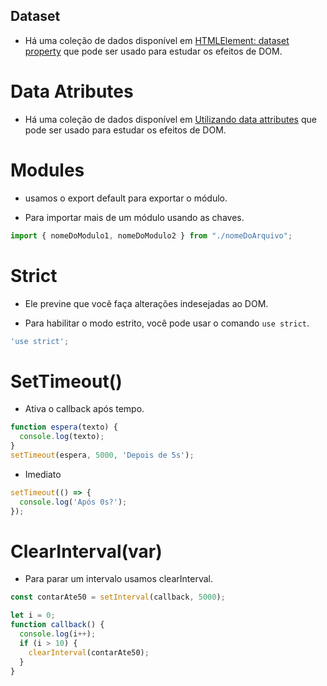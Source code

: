 ## Dataset

*  Há uma coleção de dados disponível em [HTMLElement: dataset property](https://developer.mozilla.org/en-US/docs/Web/API/HTMLElement/dataset) que pode ser usado para estudar os efeitos de DOM.

# Data Atributes

*  Há uma coleção de dados disponível em [Utilizando data attributes](https://developer.mozilla.org/pt-BR/docs/Learn/HTML/Howto/Use_data_attributes) que pode ser usado para estudar os efeitos de DOM.

# Modules

* usamos o export default para exportar o módulo.

* Para importar mais de um módulo usando as chaves.

```javascript
import { nomeDoModulo1, nomeDoModulo2 } from "./nomeDoArquivo";
```

# Strict

* Ele previne que você faça alterações indesejadas ao DOM.

* Para habilitar o modo estrito, você pode usar o comando `use strict`.

```javascript
'use strict';
```

# SetTimeout()

* Ativa o callback após tempo.

```javascript
function espera(texto) {
  console.log(texto);
}
setTimeout(espera, 5000, 'Depois de 5s');
```

* Imediato

```javascript
setTimeout(() => {
  console.log('Após 0s?');
});
```

# ClearInterval(var)

* Para parar um intervalo usamos clearInterval.

```javascript
const contarAte50 = setInterval(callback, 5000);

let i = 0;
function callback() {
  console.log(i++);
  if (i > 10) {
    clearInterval(contarAte50);
  }
}
```
